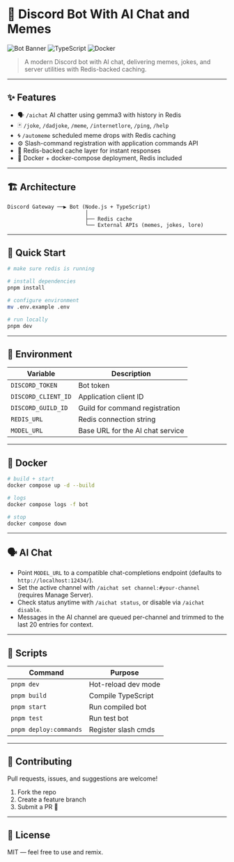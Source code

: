 # 🤖 Discord Bot With AI Chat and Memes

![Bot Banner](https://img.shields.io/badge/Discord-Bot-blue?style=for-the-badge) ![TypeScript](https://img.shields.io/badge/TypeScript-5.x-3178C6?style=for-the-badge) ![Docker](https://img.shields.io/badge/Docker-Ready-0db7ed?style=for-the-badge)

> A modern Discord bot with AI chat, delivering memes, jokes, and server utilities with Redis-backed caching.

---

## ✨ Features

- 🗣️ `/aichat` AI chatter using gemma3 with history in Redis
- 🃏 `/joke`, `/dadjoke`, `/meme`, `/internetlore`, `/ping`, `/help`
- 🌀 `/automeme` scheduled meme drops with Redis caching
- ⚙️ Slash-command registration with application commands API
- 🧠 Redis-backed cache layer for instant responses
- 🐳 Docker + docker-compose deployment, Redis included

---

## 🏗️ Architecture

```
Discord Gateway ──▶ Bot (Node.js + TypeScript)
                         │
                         ├── Redis cache
                         └── External APIs (memes, jokes, lore)
```

---

## 🚀 Quick Start

```bash
# make sure redis is running

# install dependencies
pnpm install

# configure environment
mv .env.example .env

# run locally
pnpm dev
```

---

## 🧰 Environment

| Variable              | Description                        |
|----------------------|------------------------------------|
| `DISCORD_TOKEN`       | Bot token                          |
| `DISCORD_CLIENT_ID`   | Application client ID              |
| `DISCORD_GUILD_ID`    | Guild for command registration     |
| `REDIS_URL`           | Redis connection string            |
| `MODEL_URL`           | Base URL for the AI chat service   |

---

## 🐳 Docker

```bash
# build + start
docker compose up -d --build

# logs
docker compose logs -f bot

# stop
docker compose down
```

---

## 🗣️ AI Chat

- Point `MODEL_URL` to a compatible chat-completions endpoint (defaults to `http://localhost:12434/`).
- Set the active channel with `/aichat set channel:#your-channel` (requires Manage Server).
- Check status anytime with `/aichat status`, or disable via `/aichat disable`.
- Messages in the AI channel are queued per-channel and trimmed to the last 20 entries for context.

---

## 🧪 Scripts

| Command               | Purpose              |
|-----------------------|---------------------|
| `pnpm dev`            | Hot-reload dev mode |
| `pnpm build`          | Compile TypeScript  |
| `pnpm start`          | Run compiled bot    |
| `pnpm test`          	| Run test bot	      |
| `pnpm deploy:commands`| Register slash cmds |

---

## 🤝 Contributing

Pull requests, issues, and suggestions are welcome!  
1. Fork the repo  
2. Create a feature branch  
3. Submit a PR 🎉

---

## 📜 License

MIT — feel free to use and remix.